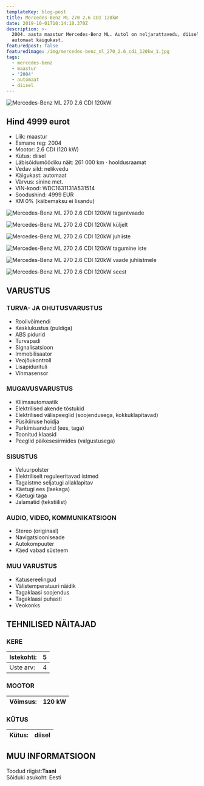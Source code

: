 ```yaml
---
templateKey: blog-post
title: Mercedes-Benz ML 270 2.6 CDI 120kW
date: 2019-10-01T10:14:10.370Z
description: >-
  2004. aasta maastur Mercedes-Benz ML. Autol on neljarattavedu, diiselmootor ja
  automaat käigukast. 
featuredpost: false
featuredimage: /img/mercedes-benz_ml_270_2.6_cdi_120kw_1.jpg
tags:
  - mercedes-benz
  - maastur
  - '2004'
  - automaat
  - diisel
---
```

![Mercedes-Benz ML 270 2.6 CDI 120kW](/img/mercedes-benz_ml_270_2.6_cdi_120kw_1.jpg "Mercedes-Benz ML 270 2.6 CDI 120kW")

## Hind 4999 eurot

* Liik:	maastur
* Esmane reg:	2004
* Mootor:	2.6 CDI (120 kW)
* Kütus:	diisel
* Läbisõidumõõdiku näit:	261 000 km · hooldusraamat
* Vedav sild:	nelikvedu
* Käigukast:	automaat
* Värvus:	sinine met.
* VIN-kood:	WDC1631131A531514
* Soodushind:	4999 EUR
* KM 0% (käibemaksu ei lisandu)

![Mercedes-Benz ML 270 2.6 CDI 120kW tagantvaade](/img/mercedes-benz_ml_270_2.6_cdi_120kw_2.jpg "Mercedes-Benz ML 270 2.6 CDI 120kW tagantvaade")

![Mercedes-Benz ML 270 2.6 CDI 120kW küljelt](/img/mercedes-benz_ml_270_2.6_cdi_120kw_3.jpg "Mercedes-Benz ML 270 2.6 CDI 120kW küljelt")



![Mercedes-Benz ML 270 2.6 CDI 120kW juhiiste](/img/mercedes-benz_ml_270_2.6_cdi_120kw_4.jpg "Mercedes-Benz ML 270 2.6 CDI 120kW juhiiste")



![Mercedes-Benz ML 270 2.6 CDI 120kW tagumine iste](/img/mercedes-benz_ml_270_2.6_cdi_120kw_5.jpg "Mercedes-Benz ML 270 2.6 CDI 120kW tagumine iste")



![Mercedes-Benz ML 270 2.6 CDI 120kW vaade juhiistmele](/img/mercedes-benz_ml_270_2.6_cdi_120kw_6.jpg "Mercedes-Benz ML 270 2.6 CDI 120kW vaade juhiistmele")

![Mercedes-Benz ML 270 2.6 CDI 120kW seest](/img/mercedes-benz_ml_270_2.6_cdi_120kw_7.jpg "Mercedes-Benz ML 270 2.6 CDI 120kW seest")

<!--StartFragment-->

## VARUSTUS

### TURVA- JA OHUTUSVARUSTUS

* Roolivõimendi
* Kesklukustus (puldiga)
* ABS pidurid
* Turvapadi
* Signalisatsioon
* Immobilisaator
* Veojõukontroll
* Lisapidurituli
* Vihmasensor

### MUGAVUSVARUSTUS

* Kliimaautomaatik
* Elektrilised akende tõstukid
* Elektrilised välispeeglid (soojendusega, kokkuklapitavad)
* Püsikiiruse hoidja
* Parkimisandurid (ees, taga)
* Toonitud klaasid
* Peeglid päikesesirmides (valgustusega)

### SISUSTUS

* Veluurpolster
* Elektriliselt reguleeritavad istmed
* Tagaistme seljatugi allaklapitav
* Käetugi ees (laekaga)
* Käetugi taga
* Jalamatid (tekstiilist)

### AUDIO, VIDEO, KOMMUNIKATSIOON

* Stereo (originaal)
* Navigatsiooniseade
* Autokompuuter
* Käed vabad süsteem

### MUU VARUSTUS

* Katusereelingud
* Välistemperatuuri näidik
* Tagaklaasi soojendus
* Tagaklaasi puhasti
* Veokonks

## TEHNILISED NÄITAJAD

### KERE

| Istekohti: | 5   |
| ---------- | --- |
| Uste arv:  | 4   |

### MOOTOR

| Võimsus: | 120 kW |
| -------- | ------ |

### KÜTUS

| Kütus: | diisel |
| ------ | ------ |

## MUU INFORMATSIOON

Toodud riigist:**Taani**\
Sõiduki asukoht: Eesti

<!--EndFragment-->
